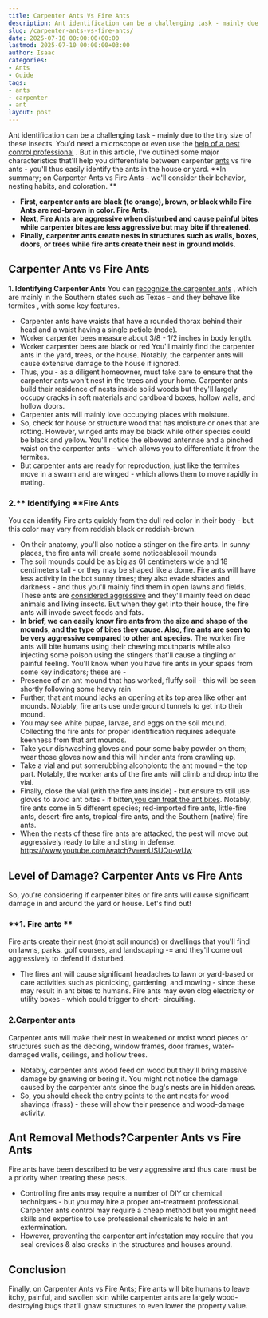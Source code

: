 ```yaml
---
title: Carpenter Ants Vs Fire Ants
description: Ant identification can be a challenging task - mainly due to the tiny size of these insects. You'd need a microscope or even use the help of a pest control...
slug: /carpenter-ants-vs-fire-ants/
date: 2025-07-10 00:00:00+00:00
lastmod: 2025-07-10 00:00:00+03:00
author: Isaac
categories:
- Ants
- Guide
tags:
- ants
- carpenter
- ant
layout: post
---
```

Ant identification can be a challenging task - mainly due to the tiny size of these insects. You'd need a microscope or even use the
[help of a pest control professional](https://pestpolicy.com/how-to-get-rid-of-[carpenter](https://pestpolicy.com/what-attracts-carpenter-ants-in-a-home/)-bees-without-killing-them/)
.
But in this article, I've outlined some major characteristics that'll help you differentiate between carpenter [ants](https://pestpolicy.com/ant-control-in-bellingham/) vs fire ants - you'll thus easily identify the ants in the house or yard.
**In summary; on Carpenter Ants vs Fire Ants - we'll consider their behavior, nesting habits, and coloration. **
- **First, carpenter ants are black (to orange), brown, or black while Fire Ants are red-brown in color. Fire Ants.**
- **Next, Fire Ants are aggressive when disturbed and cause painful bites while carpenter bites are less aggressive but may bite if threatened.**
- **Finally, carpenter ants create nests in structures such as walls, boxes, doors, or trees while fire ants create their nest in ground molds.**
## Carpenter Ants vs Fire Ants
**1. Identifying Carpenter Ants**
You can
[recognize the carpenter ants](https://extension.umn.edu/insects-infest-homes/carpenter-ants)
, which are mainly in the Southern states such as Texas - and they behave like
termites
, with some key features.
- Carpenter ants have waists that have a rounded thorax behind their head and a waist having a single petiole (node).
- Worker carpenter bees measure about 3/8 - 1/2 inches in body length.
- Worker carpenter bees are black or red
You'll mainly find the carpenter ants in the yard, trees, or the house. Notably, the carpenter ants will cause extensive damage to the house if ignored.
- Thus, you - as a diligent homeowner, must take care to ensure that the carpenter ants won't nest in the trees and your home.
Carpenter ants build their residence of nests inside solid woods but they'll largely occupy cracks in soft materials and cardboard boxes, hollow walls, and hollow doors.
- Carpenter ants will mainly love occupying places with moisture.
- So, check for house or structure wood that has moisture or ones that are rotting.
However, winged ants may be black while other species could be black and yellow.
You'll notice the elbowed antennae and a pinched waist on the carpenter ants - which allows you to differentiate it from the termites.
- But carpenter ants are ready for reproduction, just like the termites move in a swarm and are winged - which allows them to move rapidly in mating.
### 2.** Identifying **Fire Ants
You can identify Fire ants quickly from the dull red color in their body - but this color may vary from reddish black or reddish-brown.
- On their anatomy, you'll also notice a stinger on the fire ants.
In sunny places, the fire ants will create some noticeablesoil mounds
- The soil mounds could be as big as 61 centimeters wide and 18 centimeters tall - or they may be shaped like a dome.
Fire ants will have less activity in the bot sunny times; they also evade shades and darkness - and thus you'll mainly find them in open lawns and fields.
These ants are
[considered aggressive](http://fireant.tamu.edu/materials/fact-sheets/)
and they'll mainly feed on dead animals and living insects. But when they get into their house, the fire ants will invade sweet foods and fats.
- **In brief, we can easily know fire ants from the size and shape of the mounds, and the type of bites they cause. Also, fire ants are seen to be very aggressive compared to other ant species.**
The worker fire ants will bite humans using their chewing mouthparts while also injecting some poison using the stingers that'll cause a tingling or painful feeling.
You'll know when you have fire ants in your spaes from some key indicators; these are -
- Presence of an ant mound that has worked, fluffy soil - this will be seen shortly following some heavy rain
- Further, that ant mound lacks an opening at its top area like other ant mounds. Notably, fire ants use underground tunnels to get into their mound.
- You may see white pupae, larvae, and eggs on the soil mound.
Collecting the fire ants for proper identification requires adequate keenness from that ant mounds.
- Take your dishwashing gloves and pour some baby powder on them; wear those gloves now and this will hinder ants from crawling up.
- Take a vial and put somerubbing alcoholonto the ant mound - the top part. Notably, the worker ants of the fire ants will climb and drop into the vial.
- Finally, close the vial (with the fire ants inside) - but ensure to still use gloves to avoid ant bites - if bitten,[you can treat the ant bites](https://pestpolicy.com/how-to-treat-ant-bites/).
Notably, fire ants come in 5 different species; red-imported fire ants, little-fire ants, desert-fire ants, tropical-fire ants, and the Southern (native) fire ants.
- When the nests of these fire ants are attacked, the pest will move out aggressively ready to bite and sting in defense.
https://www.youtube.com/watch?v=enUSUQu-wUw
## Level of Damage? Carpenter Ants vs Fire Ants
So, you're considering if carpenter bites or fire ants will cause significant damage in and around the yard or house. Let's find out!
### **1. Fire ants **
Fire ants create their nest (moist soil mounds) or dwellings that you'll find on lawns, parks, golf courses, and landscaping -= and they'll come out aggressively to defend if disturbed.
- The fires ant will cause significant headaches to lawn or yard-based or care activities such as picnicking, gardening, and mowing - since these may result in ant bites to humans.
Fire ants may even clog electricity or utility boxes - which could trigger to short- circuiting.
### 2.Carpenter ants
Carpenter ants will make their nest in weakened or moist wood pieces or structures such as the decking, window frames, door frames, water-damaged walls, ceilings, and hollow trees.
- Notably, carpenter ants wood feed on wood but they'll bring massive damage by gnawing or boring it.
You might not notice the damage caused by the carpenter ants since the bug's nests are in hidden areas.
- So, you should check the entry points to the ant nests for wood shavings (frass) - these will show their presence and wood-damage activity.
## Ant Removal Methods?Carpenter Ants vs Fire Ants
Fire ants have been described to be very aggressive and thus care must be a priority when treating these pests.
- Controlling fire ants may require a number of DIY or chemical techniques - but you may hire a proper ant-treatment professional.
Carpenter ants control may require a cheap method but you might need skills and expertise to use professional chemicals to helo in ant extermination.
- However, preventing the carpenter ant infestation may require that you seal crevices & also cracks in the structures and houses around.
## Conclusion
Finally, on Carpenter Ants vs Fire Ants; Fire ants will bite humans to leave itchy, painful, and swollen skin while carpenter ants are largely wood-destroying bugs that'll gnaw structures to even lower the property value.